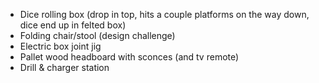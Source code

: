 - Dice rolling box (drop in top, hits a couple platforms on the way down, dice end up in felted box)
- Folding chair/stool (design challenge)
- Electric box joint jig
- Pallet wood headboard with sconces (and tv remote)
- Drill & charger station

